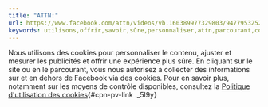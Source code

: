 ```yaml
---
title: "ATTN:"
url: https://www.facebook.com/attn/videos/vb.160389977329803/947795325255927/
keywords: utilisons,offrir,savoir,sûre,personnaliser,attn,parcourant,cookies,publicités,site,politique
---
```

Nous utilisons des cookies pour personnaliser le contenu, ajuster et mesurer les publicités et offrir une expérience plus sûre. En cliquant sur le site ou en le parcourant, vous nous autorisez à collecter des informations sur et en dehors de Facebook via des cookies. Pour en savoir plus, notamment sur les moyens de contrôle disponibles, consultez la [Politique d'utilisation des cookies](https://www.facebook.com/policies/cookies/){#cpn-pv-link ._5l9y}
